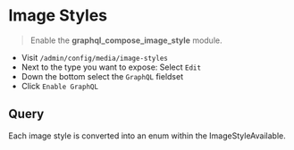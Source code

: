 # Image Styles

> Enable the **graphql_compose_image_style** module.

- Visit `/admin/config/media/image-styles`
- Next to the type you want to expose: Select `Edit`
- Down the bottom select the `GraphQL` fieldset
- Click `Enable GraphQL`

## Query

Each image style is converted into an enum within the ImageStyleAvailable.
